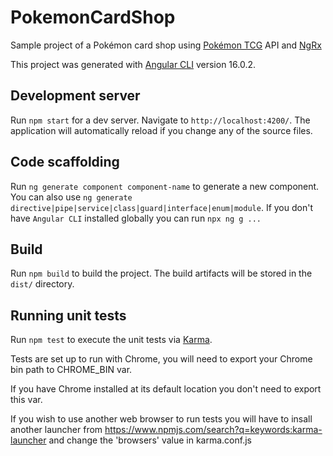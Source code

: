 # PokemonCardShop
Sample project of a Pokémon card shop using [Pokémon TCG](https://pokemontcg.io/) API and [NgRx](https://v8.ngrx.io/docs)

This project was generated with [Angular CLI](https://github.com/angular/angular-cli) version 16.0.2.

## Development server

Run `npm start` for a dev server. Navigate to `http://localhost:4200/`. The application will automatically reload if you change any of the source files.

## Code scaffolding

Run `ng generate component component-name` to generate a new component. You can also use `ng generate directive|pipe|service|class|guard|interface|enum|module`. If you don't have `Angular CLI` installed globally you can run `npx ng g ...`

## Build

Run `npm build` to build the project. The build artifacts will be stored in the `dist/` directory.

## Running unit tests

Run `npm test` to execute the unit tests via [Karma](https://karma-runner.github.io).

Tests are set up to run with Chrome, you will need to export your Chrome bin path to CHROME_BIN var.

If you have Chrome installed at its default location you don't need to export this var.

If you wish to use another web browser to run tests you will have to insall another launcher from https://www.npmjs.com/search?q=keywords:karma-launcher and change the 'browsers' value in karma.conf.js
